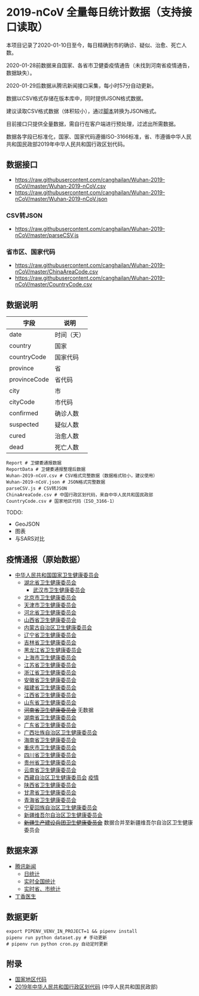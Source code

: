 # 2019-nCoV 全量每日统计数据（支持接口读取）

本项目记录了2020-01-10日至今，每日精确到市的确诊、疑似、治愈、死亡人数。

2020-01-28前数据来自国家、各省市卫健委疫情通告（未找到河南省疫情通告，数据缺失）。

2020-01-29后数据从腾讯新闻接口采集，每小时57分自动更新。

数据以CSV格式存储在版本库中，同时提供JSON格式数据。

建议读取CSV格式数据（体积较小），通过[脚本](https://raw.githubusercontent.com/canghailan/Wuhan-2019-nCoV/master/parseCSV.js)转换为JSON格式。

目前接口只提供全量数据，需自行在客户端进行预处理，过滤出所需数据。

数据各字段已标准化，国家、国家代码遵循ISO-3166标准，省、市遵循中华人民共和国民政部2019年中华人民共和国行政区划代码。


## 数据接口
* https://raw.githubusercontent.com/canghailan/Wuhan-2019-nCoV/master/Wuhan-2019-nCoV.csv
* https://raw.githubusercontent.com/canghailan/Wuhan-2019-nCoV/master/Wuhan-2019-nCoV.json

### CSV转JSON
* https://raw.githubusercontent.com/canghailan/Wuhan-2019-nCoV/master/parseCSV.js

### 省市区、国家代码
* https://raw.githubusercontent.com/canghailan/Wuhan-2019-nCoV/master/ChinaAreaCode.csv
* https://raw.githubusercontent.com/canghailan/Wuhan-2019-nCoV/master/CountryCode.csv


## 数据说明

| 字段           | 说明    |
| ------------ | ----- |
| date         | 时间（天） |
| country      | 国家    |
| countryCode  | 国家代码  |
| province     | 省     |
| provinceCode | 省代码   |
| city         | 市     |
| cityCode     | 市代码   |
| confirmed    | 确诊人数  |
| suspected    | 疑似人数  |
| cured        | 治愈人数  |
| dead         | 死亡人数  |


```shell
Report # 卫健委通报数据
ReportData # 卫健委通报整理后数据
Wuhan-2019-nCoV.csv # CSV格式完整数据（数据格式较小，建议使用）
Wuhan-2019-nCoV.json # JSON格式完整数据
parseCSV.js # CSV转JSON
ChinaAreaCode.csv # 中国行政区划代码，来自中华人民共和国民政部
CountryCode.csv # 国家地区代码（ISO_3166-1）
```


TODO:

* GeoJSON
* 图表
* 与SARS对比



## 疫情通报（原始数据）

* [中华人民共和国国家卫生健康委员会](http://www.nhc.gov.cn/xcs/yqtb/list_gzbd.shtml)
  * [湖北省卫生健康委员会](http://wjw.hubei.gov.cn/bmdt/ztzl/fkxxgzbdgrfyyq/xxfb/)
    * [武汉市卫生健康委员会](http://wjw.wuhan.gov.cn/front/web/list3rd/no/802)
  * [北京市卫生健康委员会](http://wjw.beijing.gov.cn/wjwh/ztzl/xxgzbd/)
  * [天津市卫生健康委员会](http://wsjk.tj.gov.cn/col/col87/index.html)
  * [河北省卫生健康委员会](http://wsjkw.hebei.gov.cn/index.do?cid=326&templet=list)
  * [山西省卫生健康委员会](http://wjw.shanxi.gov.cn/xingfew/index.hrh)
  * [内蒙古自治区卫生健康委员会](http://wjw.nmg.gov.cn/ztlm/2016n/xxgzbdgrdfyyqfk/index.shtml)
  * [辽宁省卫生健康委员会](http://wsjk.ln.gov.cn/wst_zdzt/xxgzbd/yqtb/)
  * [吉林省卫生健康委员会](http://www.jl.gov.cn/szfzt/jlzxd/yqtb/)
  * [黑龙江省卫生健康委员会](http://wsjkw.hlj.gov.cn/index.php/Home/Zwgk/all/typeid/42)
  * [上海市卫生健康委员会](http://wsjkw.sh.gov.cn/xwfb/index.html)
  * [江苏省卫生健康委员会](http://wjw.jiangsu.gov.cn/col/col7290/index.html)
  * [浙江省卫生健康委员会](http://www.zjwjw.gov.cn/col/col1202101/index.html)
  * [安徽省卫生健康委员会](http://wjw.ah.gov.cn/news_list_477_1.html)
  * [福建省卫生健康委员会](http://wjw.fujian.gov.cn/xxgk/gzdt/wsjsyw/)
  * [江西省卫生健康委员会](http://hc.jiangxi.gov.cn/xwzx/wjxw/index.shtml)
  * [山东省卫生健康委员会](http://wsjkw.shandong.gov.cn/wzxxgk/zwgg/)
  * ~~[河南省卫生健康委员会](http://wsjkw.henan.gov.cn/channels/854.shtml)~~ 无数据
  * [湖南省卫生健康委员会](http://wjw.hunan.gov.cn/wjw/xxgk/gzdt/zyxw_1/index.html)
  * [广东省卫生健康委员会](http://wsjkw.gd.gov.cn/xxgzbdfk/yqtb/)
  * [广西壮族自治区卫生健康委员会](http://wsjkw.gxzf.gov.cn/zhuantiqu/ncov/)
  * [海南省卫生健康委员会](http://wst.hainan.gov.cn/swjw/rdzt/yqfk/)
  * [重庆市卫生健康委员会](http://wsjkw.cq.gov.cn/yqxxyqtb/)
  * [四川省卫生健康委员会](http://wsjkw.sc.gov.cn/scwsjkw/gggs/tygl.shtml)
  * [贵州省卫生健康委员会](http://www.gzhfpc.gov.cn/ztzl_500663/xxgzbdgrdfyyqfk/yqdt/)
  * [云南省卫生健康委员会](http://ynswsjkw.yn.gov.cn/wjwWebsite/web/col?id=UU157976428326282067&cn=xxgzbd&pcn=ztlm&pid=UU145102906505319731)
  * [西藏自治区卫生健康委员会](http://wjw.xizang.gov.cn/xwzx/wsjkdt/) [疫情](http://wjw.xizang.gov.cn/xwzx/wsjkdt/202001/t20200129_131159.html)
  * [陕西省卫生健康委员会](http://sxwjw.shaanxi.gov.cn/col/col863/index.html)
  * [甘肃省卫生健康委员会](http://wsjk.gansu.gov.cn/channel/10910/index.html)
  * [青海省卫生健康委员会](https://wsjkw.qinghai.gov.cn/zhxw/xwzx/index.html)
  * [宁夏回族自治区卫生健康委员会](http://wsjkw.nx.gov.cn/yqfkdt/yqsd1.htm)
  * [新疆维吾尔自治区卫生健康委员会](http://www.xjhfpc.gov.cn/ztzl/fkxxgzbdfygz/yqtb.htm)
  * ~~[新疆生产建设兵团卫生健康委员会](http://wsj.xjbt.gov.cn/xxgk/tzgg/)~~ 数据合并至新疆维吾尔自治区卫生健康委员会



## 数据来源

* [腾讯新闻](https://news.qq.com//zt2020/page/feiyan.htm)
  * [日统计](https://view.inews.qq.com/g2/getOnsInfo?name=wuwei_ww_cn_day_counts)
  * [实时全国统计](https://view.inews.qq.com/g2/getOnsInfo?name=wuwei_ww_global_vars)
  * [实时省、市统计](https://view.inews.qq.com/g2/getOnsInfo?name=wuwei_ww_area_counts)
* [丁香医生](https://3g.dxy.cn/newh5/view/pneumonia)



## 数据更新
```shell
export PIPENV_VENV_IN_PROJECT=1 && pipenv install
pipenv run python dataset.py # 手动更新
# pipenv run python cron.py 自动定时更新
```


## 附录
* [国家地区代码](https://zh.wikipedia.org/wiki/ISO_3166-1)
* [2019年中华人民共和国行政区划代码](http://www.mca.gov.cn/article/sj/xzqh/2019/) (中华人民共和国民政部)
